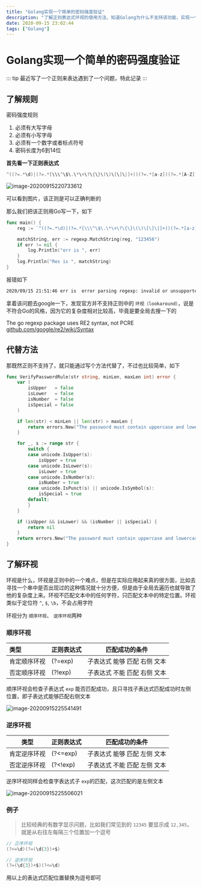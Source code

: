 ```yaml
---
title: "Golang实现一个简单的密码强度验证"
description: "了解正则表达式环视的使用方法，知道Golang为什么不支持该功能，实现一个简单的密码强度验证。"
date: 2020-09-15 23:02:44
tags: ["Golang"]
---
```


# Golang实现一个简单的密码强度验证

::: tip
最近写了一个正则来表达遇到了一个问题，特此记录
:::

## 了解规则

密码强度规则

1. 必须有大写字母
2. 必须有小写字母
3. 必须有一个数字或者标点符号
4. 密码长度为6到14位

**首先看一下正则表达式**

```go
^((?=.*\d)|(?=.*[\\\^\$\.\*\+\?\{\}\(\)\[\]\|]+))(?=.*[a-z])(?=.*[A-Z]).{6, 14}$
```

![image-20200915220733612](https://pic.yqqy.top/blog/image-20200915220733612.png "匹配结果")

可以看到图片，该正则是可以正确判断的

那么我们把该正则用Go写一下，如下

```go
func main() {
	reg := `^((?=.*\d)|(?=.*[\\\^\$\.\*\+\?\{\}\(\)\[\]\|]+))(?=.*[a-z])(?=.*[A-Z]).{6, 14}$`

	matchString, err := regexp.MatchString(reg, "123456")
	if err != nil {
		log.Println("err is ", err)
	}
	log.Println("Res is ", matchString)
}
```

报错如下

```bash
2020/09/15 21:51:46 err is  error parsing regexp: invalid or unsupported Perl syntax: `(?=`
```

拿着该问题去google一下，发现官方并不支持正则中的 `环视（lookaround）`，说是不符合Go的风格，因为它的复杂度相对比较高，毕竟是要全局去搜一下的

The go regexp package uses RE2 syntax, not PCRE [github.com/google/re2/wiki/Syntax](https://github.com/google/re2/wiki/Syntax)

## 代替方法

那既然正则不支持了，就只能通过写个方法代替了，不过也比较简单，如下

```go
func VerifyPasswordRule(str string, minLen, maxLen int) error {
	var (
		isUpper   = false
		isLower   = false
		isNumber  = false
		isSpecial = false
	)

	if len(str) < minLen || len(str) > maxLen {
		return errors.New("The password must contain uppercase and lowercase letters, numbers or punctuation, and must be 6-14 digits long. ")
	}

	for _, s := range str {
		switch {
		case unicode.IsUpper(s):
			isUpper = true
		case unicode.IsLower(s):
			isLower = true
		case unicode.IsNumber(s):
			isNumber = true
		case unicode.IsPunct(s) || unicode.IsSymbol(s):
			isSpecial = true
		default:
		}
	}

	if (isUpper && isLower) && (isNumber || isSpecial) {
		return nil
	}
	return errors.New("The password must contain uppercase and lowercase letters, numbers or punctuation, and must be 6-14 digits long. ")
}
```

## 了解环视

环视是什么，环视是正则中的一个难点，但是在实际应用起来真的很方面，比如去寻找一个串中是否出现过的这种情况就十分方便，但是由于全局去遍历也就导致了他的复杂度上来。环视不匹配文本中的任何字符，只匹配文本中的特定位置。环视类似于定位符 `^`, `$`, `\b`，不会占用字符

环视分为 `顺序环视`、 `逆序环视`两种

### 顺序环视

| 类型         | 正则表达式 | 匹配成功的条件               |
| :----------- | :--------- | ---------------------------- |
| 肯定顺序环视 | (?=exp)    | 子表达式 能够 匹配 右侧 文本 |
| 否定顺序环视 | (?!exp)    | 子表达式 不能 匹配 右侧 文本 |

顺序环视会检查子表达式 `exp` 能否匹配成功，且只寻找子表达式匹配成功时左侧位置，即子表达式能够匹配右侧文本

![image-20200915225541491](https://pic.yqqy.top/blog/image-20200915225541491.png "顺序环视")

### 逆序环视

| 类型         | 正则表达式 | 匹配成功的条件               |
| ------------ | ---------- | ---------------------------- |
| 肯定逆序环视 | (?<=exp)   | 子表达式 能够 匹配 左侧 文本 |
| 否定逆序环视 | (?<!exp)   | 子表达式 不能 匹配 左侧 文本 |

逆序环视同样会检查字表达式子 `exp`的匹配，这次匹配的是左侧文本

![image-20200915225506021](https://pic.yqqy.top/blog/image-20200915225506021.png "逆序环视")

### 例子

> 比较经典的有数字显示问题，比如我们常见到的 `12345` 要显示成 `12,345`，就是从右往左每隔三个位置加一个逗号

```go
// 正序环视
(?<=\d)(?=(\d{3})+$)

// 逆序环视
(?=(\d{3})+$)(?<=\d)
```

用以上的表达式匹配位置替换为逗号即可